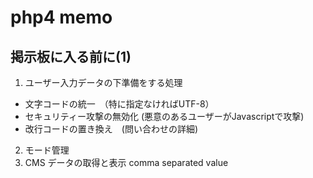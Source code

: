 # php4 memo
## 掲示板に入る前に(1)
1. ユーザー入力データの下準備をする処理
  - 文字コードの統一　（特に指定なければUTF-8）
  - セキュリティー攻撃の無効化 (悪意のあるユーザーがJavascriptで攻撃)
  - 改行コードの置き換え　(問い合わせの詳細)
2. モード管理
3. CMS データの取得と表示
comma separated value